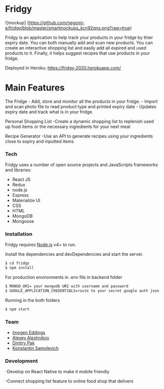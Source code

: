 # Fridgy

![mockup] (https://github.com/negomi-e/fridgy/blob/master/smartmockups_kcn92qns.png?raw=true)

Fridgy is an application to help track your products in your fridge by thier expiry date. You can both manually add and scan new products. You can create an interactive shopping list and easily add all expired and used products to it. Finally, it helps suggest recipes that use products in your fridge.

Deployed in Heroku:  https://fridgy-2020.herokuapp.com/

# Main Features

The Fridge
    - Add, store and monitor all the products in your fridge.
    - Import and scan photo file to read product type and printed expiry date
    - Updates expiry date and track what is in your fridge.

Personal Shopping List
    -Create a dynamic shopping list to replenish used up food items or the necessary ingredients for your next meal
    
Recipe Generator
    -Use an API to generate recipes using your ingredients close to expiry and inputted items

### Tech

Fridgy uses a number of open source projects and JavaScripts frameworks and libraries:

* React JS
* Redux
* node.js
* Express
* Materialize UI
* CSS
* HTML
* MongoDB
* Mongoose


### Installation

Fridgy requires [Node.js](https://nodejs.org/) v4+ to run.

Install the dependencies and devDependencies and start the server.

```sh
$ cd fridgy
$ npm install
```

For production environments in .env file in backend folder

```sh
$ MONGO_URI= your mongodb URI with username and password
$ GOOGLE_APPLICATION_CREDENTIALS=route to your secret google auth json file
```

Running in the both folders

```sh
$ npm start
```

### Team

* [Imogen Eddings]
* [Alexey Aleshnikov]
* [Dmitry Pak]
* [Konstantin Samolevich]


### Development

   -Develop on React Native to make it mobile friendly
   
   -Connect shopping list feature to online food shop that delivers


  [Imogen Eddings]: <https://github.com/negomi-e/>
  [Alexey Aleshnikov]: <https://github.com/AV-Aleksey>
  [Dmitry Pak]: <https://github.com/pakdmitry88>
  [Konstantin Samolevich]: <https://github.com/samolevich>
